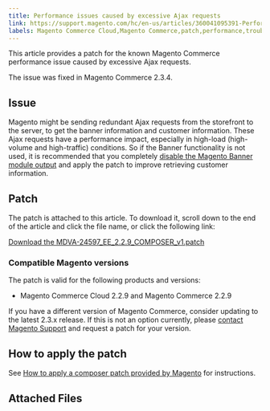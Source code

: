 ```yaml
---
title: Performance issues caused by excessive Ajax requests 
link: https://support.magento.com/hc/en-us/articles/360041095391-Performance-issues-caused-by-excessive-Ajax-requests-
labels: Magento Commerce Cloud,Magento Commerce,patch,performance,troubleshooting,known issues,banner,2.3.x,2.2.x
---
```


This article provides a patch for the known Magento Commerce performance issue caused by excessive Ajax requests.

The issue was fixed in Magento Commerce 2.3.4.

## Issue

Magento might be sending redundant Ajax requests from the storefront to the server, to get the banner information and customer information. These Ajax requests have a performance impact, especially in high-load (high-volume and high-traffic) conditions. So if the Banner functionality is not used, it is recommended that you completely [disable the Magento Banner module output](https://support.magento.com/hc/en-us/articles/360035285852) and apply the patch to improve retrieving customer information.

## Patch

The patch is attached to this article. To download it, scroll down to the end of the article and click the file name, or click the following link:

[Download the MDVA-24597\_EE\_2.2.9\_COMPOSER\_v1.patch](https://support.magento.com/hc/en-us/article_attachments/360052613331/MDVA-24597_EE_2.2.9_COMPOSER_v1.patch)

### Compatible Magento versions

The patch is valid for the following products and versions:

* Magento Commerce Cloud 2.2.9 and Magento Commerce 2.2.9

If you have a different version of Magento Commerce, consider updating to the latest 2.3.x release. If this is not an option currently, please [contact Magento Support](https://support.magento.com/hc/en-us/articles/360019088251-Submit-a-support-ticket) and request a patch for your version.

## How to apply the patch

See [How to apply a composer patch provided by Magento](https://support.magento.com/hc/en-us/articles/360028367731) for instructions.

## Attached Files

